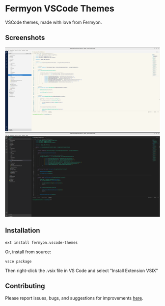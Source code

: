 # Fermyon VSCode Themes

VSCode themes, made with love from Fermyon.

## Screenshots

![light mode](images/light-mode.png)
![dark mode](images/dark-mode.png)

## Installation

```
ext install fermyon.vscode-themes
```

Or, install from source:

```
vsce package
```

Then right-click the .vsix file in VS Code and select "Install Extension VSIX"

## Contributing

Please report issues, bugs, and suggestions for improvements [here](https://github.com/fermyon/vscode-themes/issues).
